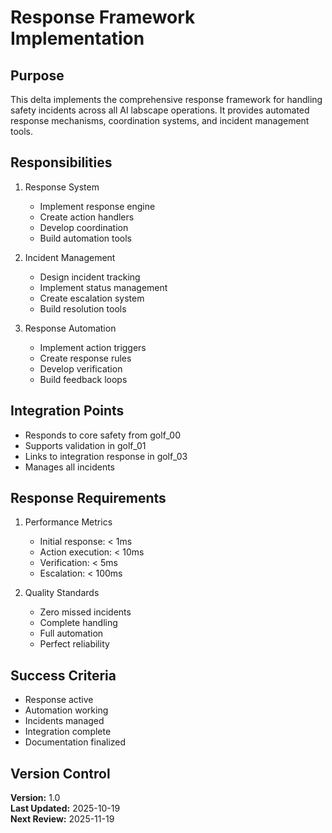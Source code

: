 # Response Framework Implementation

## Purpose

This delta implements the comprehensive response framework for handling safety incidents across all AI labscape operations. It provides automated response mechanisms, coordination systems, and incident management tools.

## Responsibilities

1. Response System
   - Implement response engine
   - Create action handlers
   - Develop coordination
   - Build automation tools

2. Incident Management
   - Design incident tracking
   - Implement status management
   - Create escalation system
   - Build resolution tools

3. Response Automation
   - Implement action triggers
   - Create response rules
   - Develop verification
   - Build feedback loops

## Integration Points

- Responds to core safety from golf_00
- Supports validation in golf_01
- Links to integration response in golf_03
- Manages all incidents

## Response Requirements

1. Performance Metrics
   - Initial response: < 1ms
   - Action execution: < 10ms
   - Verification: < 5ms
   - Escalation: < 100ms

2. Quality Standards
   - Zero missed incidents
   - Complete handling
   - Full automation
   - Perfect reliability

## Success Criteria

- Response active
- Automation working
- Incidents managed
- Integration complete
- Documentation finalized

## Version Control

**Version:** 1.0  
**Last Updated:** 2025-10-19  
**Next Review:** 2025-11-19